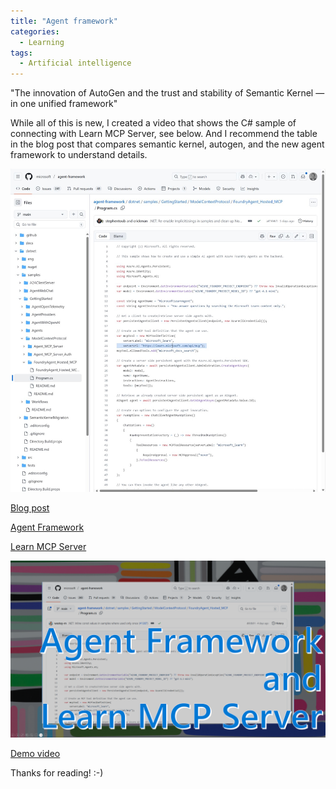 ```yaml
---
title: "Agent framework"
categories:
  - Learning
tags:
  - Artificial intelligence
---
```


"The innovation of AutoGen and the trust and stability of Semantic Kernel — in one unified framework"

While all of this is new, I created a video that shows the C# sample of connecting with Learn MCP Server, see below. And I recommend the table in the blog post that compares semantic kernel, autogen, and the new agent framework to understand details.

![img](../assets/images/2025-10-03-agent-framework.jpg)

[Blog post](https://devblogs.microsoft.com/foundry/introducing-microsoft-agent-framework-the-open-source-engine-for-agentic-ai-apps/)

[Agent Framework](https://github.com/microsoft/agent-framework)

[Learn MCP Server](https://github.com/microsoftdocs/mcp)

![img](../assets/images/2025-10-03-agent-framework.png)

[Demo video](https://www.youtube.com/watch?v=pe1nDBQmaOo)

Thanks for reading! :-)
